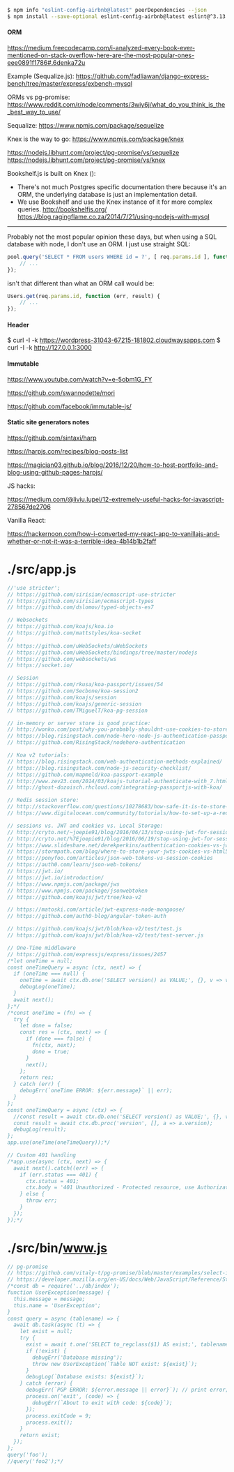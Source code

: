 
```bash
$ npm info "eslint-config-airbnb@latest" peerDependencies --json
$ npm install --save-optional eslint-config-airbnb@latest eslint@^3.13.0 eslint-plugin-jsx-a11y@^3.0.2 eslint-plugin-import@^2.2.0 eslint-plugin-react@^6.9.0
```

#### ORM

https://medium.freecodecamp.com/i-analyzed-every-book-ever-mentioned-on-stack-overflow-here-are-the-most-popular-ones-eee0891f1786#.6denka72u

Example (Sequalize.js):
https://github.com/fadliawan/django-express-bench/tree/master/express/exbench-mysql

ORMs vs pg-promise:
https://www.reddit.com/r/node/comments/3wiy6j/what_do_you_think_is_the_best_way_to_use/

Sequalize:
https://www.npmjs.com/package/sequelize

Knex is the way to go:
https://www.npmjs.com/package/knex

https://nodejs.libhunt.com/project/pg-promise/vs/sequelize
https://nodejs.libhunt.com/project/pg-promise/vs/knex

Bookshelf.js is built on Knex ():
- There's not much Postgres specific documentation there because it's an ORM,
the underlying database is just an implementation detail.
- We use Bookshelf and use the Knex instance of it for more complex queries.
http://bookshelfjs.org/
https://blog.ragingflame.co.za/2014/7/21/using-nodejs-with-mysql

----

Probably not the most popular opinion these days,
but when using a SQL database with node,
I don't use an ORM. I just use straight SQL:

```js
pool.query('SELECT * FROM users WHERE id = ?', [ req.params.id ], function (err, result) {
    // ...
});
```

isn't that different than what an ORM call would be:

```js
Users.get(req.params.id, function (err, result) {
    // ...
});
```

#### Header

$ curl -I -k https://wordpress-31043-67215-181802.cloudwaysapps.com
$ curl -I -k http://127.0.0.1:3000

#### Immutable

https://www.youtube.com/watch?v=e-5obm1G_FY

https://github.com/swannodette/mori

https://github.com/facebook/immutable-js/

#### Static site generators notes

https://github.com/sintaxi/harp

https://harpjs.com/recipes/blog-posts-list

https://magician03.github.io/blog/2016/12/20/how-to-host-portfolio-and-blog-using-github-pages-harpjs/

JS hacks:

https://medium.com/@liviu.lupei/12-extremely-useful-hacks-for-javascript-278567de2706

Vanilla React:

https://hackernoon.com/how-i-converted-my-react-app-to-vanillajs-and-whether-or-not-it-was-a-terrible-idea-4b14b1b2faff

# ./src/app.js

```js
//'use stricter';
// https://github.com/sirisian/ecmascript-use-stricter
// https://github.com/sirisian/ecmascript-types
// https://github.com/dslomov/typed-objects-es7

// Websockets
// https://github.com/koajs/koa.io
// https://github.com/mattstyles/koa-socket
//
// https://github.com/uWebSockets/uWebSockets
// https://github.com/uWebSockets/bindings/tree/master/nodejs
// https://github.com/websockets/ws
// https://socket.io/

// Session
// https://github.com/rkusa/koa-passport/issues/54
// https://github.com/Secbone/koa-session2
// https://github.com/koajs/session
// https://github.com/koajs/generic-session
// https://github.com/TMiguelT/koa-pg-session

// in-memory or server store is good practice:
// http://wonko.com/post/why-you-probably-shouldnt-use-cookies-to-store-session-data
// https://blog.risingstack.com/node-hero-node-js-authentication-passport-js/
// https://github.com/RisingStack/nodehero-authentication

// Koa v2 tutorials:
// https://blog.risingstack.com/web-authentication-methods-explained/
// https://blog.risingstack.com/node-js-security-checklist/
// https://github.com/mapmeld/koa-passport-example
// http://www.zev23.com/2014/03/koajs-tutorial-authenticate-with_7.html
// http://ghost-dozoisch.rhcloud.com/integrating-passportjs-with-koa/

// Redis session store:
// http://stackoverflow.com/questions/10278683/how-safe-it-is-to-store-session-with-redis
// https://www.digitalocean.com/community/tutorials/how-to-set-up-a-redis-server-as-a-session-handler-for-php-on-ubuntu-14-04

// sessions vs. JWT and cookies vs. Local Storage:
// http://cryto.net/~joepie91/blog/2016/06/13/stop-using-jwt-for-sessions/
// http://cryto.net/%7Ejoepie91/blog/2016/06/19/stop-using-jwt-for-sessions-part-2-why-your-solution-doesnt-work/
// https://www.slideshare.net/derekperkins/authentication-cookies-vs-jwts-and-why-youre-doing-it-wrong
// https://stormpath.com/blog/where-to-store-your-jwts-cookies-vs-html5-web-storage
// https://ponyfoo.com/articles/json-web-tokens-vs-session-cookies
// https://auth0.com/learn/json-web-tokens/
// https://jwt.io/
// https://jwt.io/introduction/
// https://www.npmjs.com/package/jws
// https://www.npmjs.com/package/jsonwebtoken
// https://github.com/koajs/jwt/tree/koa-v2

// https://matoski.com/article/jwt-express-node-mongoose/
// https://github.com/auth0-blog/angular-token-auth

// https://github.com/koajs/jwt/blob/koa-v2/test/test.js
// https://github.com/koajs/jwt/blob/koa-v2/test/test-server.js

// One-Time middleware
// https://github.com/expressjs/express/issues/2457
/*let oneTime = null;
const oneTimeQuery = async (ctx, next) => {
  if (oneTime === null) {
    oneTime = await ctx.db.one('SELECT version() as VALUE;', {}, v => v.value);
    debugLog(oneTime);
  }
  await next();
};*/
/*const oneTime = (fn) => {
  try {
    let done = false;
    const res = (ctx, next) => {
      if (done === false) {
        fn(ctx, next);
        done = true;
      }
      next();
    };
    return res;
  } catch (err) {
    debugErr(`oneTime ERROR: ${err.message}` || err);
  }
};
const oneTimeQuery = async (ctx) => {
  //const result = await ctx.db.one('SELECT version() as VALUE;', {}, v => v.value);
  const result = await ctx.db.proc('version', [], a => a.version);
  debugLog(result);
};
app.use(oneTime(oneTimeQuery));*/

// Custom 401 handling
/*app.use(async (ctx, next) => {
  await next().catch((err) => {
    if (err.status === 401) {
      ctx.status = 401;
      ctx.body = '401 Unauthorized - Protected resource, use Authorization header to get access\n';
    } else {
      throw err;
    }
  });
});*/
```

# ./src/bin/www.js

```js
// pg-promise
// https://github.com/vitaly-t/pg-promise/blob/master/examples/select-insert.md
// https://developer.mozilla.org/en-US/docs/Web/JavaScript/Reference/Statements/throw#Throw_an_object
/*const db = require('../db/index');
function UserException(message) {
  this.message = message;
  this.name = 'UserException';
}
const query = async (tablename) => {
  await db.task(async (t) => {
    let exist = null;
    try {
      exist = await t.one('SELECT to_regclass($1) AS exist;', tablename, a => !!a.exist);
      if (!exist) {
        debugErr('Database missing');
        throw new UserException(`Table NOT exist: ${exist}`);
      }
      debugLog(`Database exists: ${exist}`);
    } catch (error) {
      debugErr(`PGP ERROR: ${error.message || error}`); // print error;
      process.on('exit', (code) => {
        debugErr(`About to exit with code: ${code}`);
      });
      process.exitCode = 9;
      process.exit();
    }
    return exist;
  });
};
query('foo');
//query('foo2');*/
```
